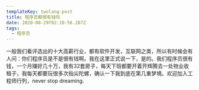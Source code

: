 ```yaml
---
templateKey: twolang-post
title: 程序员都很有钱吗
date: 2020-08-29T02:10:56.287Z
tags:
  - 程序员
---
```

一般我们看评选出的十大高薪行业，都有软件开发，互联网之类，所以有时候会有人问：你们程序员是不是很有钱啊。我在这里正式说一下，是的。我们程序员很有钱，一个月赚好几十万，我有32套房子，每天下班都要开着开辉腾去一处物业收租子，我每天都要玩很多次指尖陀螺，确认一下我到底在第几重梦境。欢迎加入工程师行列，never stop dreaming.